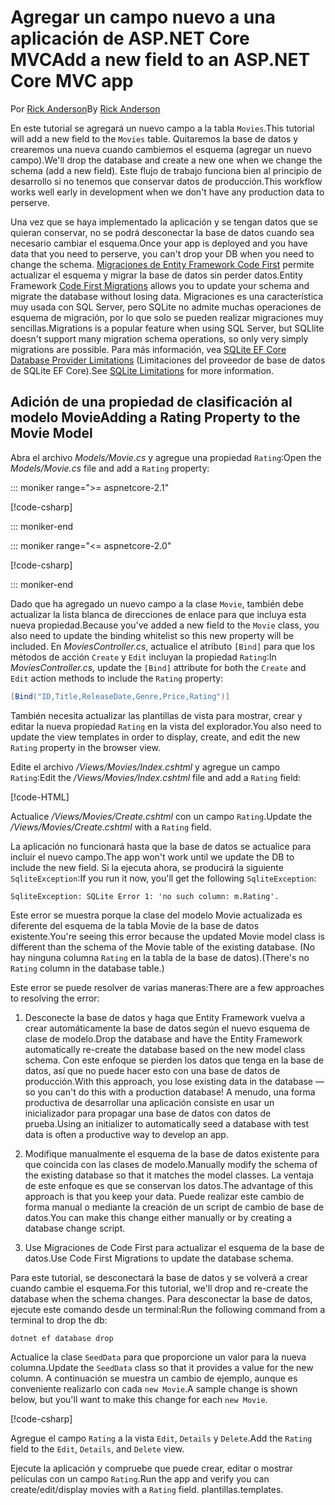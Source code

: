 <!-- This include not used by windows version -->
# <a name="add-a-new-field-to-an-aspnet-core-mvc-app"></a><span data-ttu-id="42f91-101">Agregar un campo nuevo a una aplicación de ASP.NET Core MVC</span><span class="sxs-lookup"><span data-stu-id="42f91-101">Add a new field to an ASP.NET Core MVC app</span></span>

<span data-ttu-id="42f91-102">Por [Rick Anderson](https://twitter.com/RickAndMSFT)</span><span class="sxs-lookup"><span data-stu-id="42f91-102">By [Rick Anderson](https://twitter.com/RickAndMSFT)</span></span>

<span data-ttu-id="42f91-103">En este tutorial se agregará un nuevo campo a la tabla `Movies`.</span><span class="sxs-lookup"><span data-stu-id="42f91-103">This tutorial will add a new field to the `Movies` table.</span></span> <span data-ttu-id="42f91-104">Quitaremos la base de datos y crearemos una nueva cuando cambiemos el esquema (agregar un nuevo campo).</span><span class="sxs-lookup"><span data-stu-id="42f91-104">We'll drop the database and create a new one when we change the schema (add a new field).</span></span> <span data-ttu-id="42f91-105">Este flujo de trabajo funciona bien al principio de desarrollo si no tenemos que conservar datos de producción.</span><span class="sxs-lookup"><span data-stu-id="42f91-105">This workflow works well early in development when we don't have any production data to perserve.</span></span>

<span data-ttu-id="42f91-106">Una vez que se haya implementado la aplicación y se tengan datos que se quieran conservar, no se podrá desconectar la base de datos cuando sea necesario cambiar el esquema.</span><span class="sxs-lookup"><span data-stu-id="42f91-106">Once your app is deployed and you have data that you need to perserve, you can't drop your DB when you need to change the schema.</span></span> <span data-ttu-id="42f91-107">[Migraciones de Entity Framework Code First](/ef/core/get-started/aspnetcore/new-db) permite actualizar el esquema y migrar la base de datos sin perder datos.</span><span class="sxs-lookup"><span data-stu-id="42f91-107">Entity Framework [Code First Migrations](/ef/core/get-started/aspnetcore/new-db) allows you to update your schema and migrate the database without losing data.</span></span> <span data-ttu-id="42f91-108">Migraciones es una característica muy usada con SQL Server, pero SQLite no admite muchas operaciones de esquema de migración, por lo que solo se pueden realizar migraciones muy sencillas.</span><span class="sxs-lookup"><span data-stu-id="42f91-108">Migrations is a popular feature when using SQL Server, but SQLlite doesn't support many migration schema operations, so only very simply migrations are possible.</span></span> <span data-ttu-id="42f91-109">Para más información, vea [SQLite EF Core Database Provider Limitations](/ef/core/providers/sqlite/limitations) (Limitaciones del proveedor de base de datos de SQLite EF Core).</span><span class="sxs-lookup"><span data-stu-id="42f91-109">See [SQLite Limitations](/ef/core/providers/sqlite/limitations) for more information.</span></span>

## <a name="adding-a-rating-property-to-the-movie-model"></a><span data-ttu-id="42f91-110">Adición de una propiedad de clasificación al modelo Movie</span><span class="sxs-lookup"><span data-stu-id="42f91-110">Adding a Rating Property to the Movie Model</span></span>

<span data-ttu-id="42f91-111">Abra el archivo *Models/Movie.cs* y agregue una propiedad `Rating`:</span><span class="sxs-lookup"><span data-stu-id="42f91-111">Open the *Models/Movie.cs* file and add a `Rating` property:</span></span>

::: moniker range=">= aspnetcore-2.1"

[!code-csharp[](~/tutorials/first-mvc-app/start-mvc/sample/MvcMovie21/Models/MovieDateRating.cs?highlight=12&name=snippet)]

::: moniker-end

::: moniker range="<= aspnetcore-2.0"

[!code-csharp[](~/tutorials/first-mvc-app/start-mvc/sample/MvcMovie/Models/MovieDateRating.cs?highlight=11&range=7-18)]

::: moniker-end

<span data-ttu-id="42f91-112">Dado que ha agregado un nuevo campo a la clase `Movie`, también debe actualizar la lista blanca de direcciones de enlace para que incluya esta nueva propiedad.</span><span class="sxs-lookup"><span data-stu-id="42f91-112">Because you've added a new field to the `Movie` class, you also need to update the binding whitelist so this new property will be included.</span></span> <span data-ttu-id="42f91-113">En *MoviesController.cs*, actualice el atributo `[Bind]` para que los métodos de acción `Create` y `Edit` incluyan la propiedad `Rating`:</span><span class="sxs-lookup"><span data-stu-id="42f91-113">In *MoviesController.cs*, update the `[Bind]` attribute for both the `Create` and `Edit` action methods to include the `Rating` property:</span></span>

```csharp
[Bind("ID,Title,ReleaseDate,Genre,Price,Rating")]
   ```

<span data-ttu-id="42f91-114">También necesita actualizar las plantillas de vista para mostrar, crear y editar la nueva propiedad `Rating` en la vista del explorador.</span><span class="sxs-lookup"><span data-stu-id="42f91-114">You also need to update the view templates in order to display, create, and edit the new `Rating` property in the browser view.</span></span>

<span data-ttu-id="42f91-115">Edite el archivo */Views/Movies/Index.cshtml* y agregue un campo `Rating`:</span><span class="sxs-lookup"><span data-stu-id="42f91-115">Edit the */Views/Movies/Index.cshtml* file and add a `Rating` field:</span></span>

[!code-HTML[](~/tutorials/first-mvc-app/start-mvc/sample/MvcMovie/Views/Movies/IndexGenreRating.cshtml?highlight=17,39&range=24-64)]

<span data-ttu-id="42f91-116">Actualice */Views/Movies/Create.cshtml* con un campo `Rating`.</span><span class="sxs-lookup"><span data-stu-id="42f91-116">Update the */Views/Movies/Create.cshtml* with a `Rating` field.</span></span>

<span data-ttu-id="42f91-117">La aplicación no funcionará hasta que la base de datos se actualice para incluir el nuevo campo.</span><span class="sxs-lookup"><span data-stu-id="42f91-117">The app won't work until we update the DB to include the new field.</span></span> <span data-ttu-id="42f91-118">Si la ejecuta ahora, se producirá la siguiente `SqliteException`:</span><span class="sxs-lookup"><span data-stu-id="42f91-118">If you run it now, you'll get the following `SqliteException`:</span></span>

```
SqliteException: SQLite Error 1: 'no such column: m.Rating'.
```

<span data-ttu-id="42f91-119">Este error se muestra porque la clase del modelo Movie actualizada es diferente del esquema de la tabla Movie de la base de datos existente.</span><span class="sxs-lookup"><span data-stu-id="42f91-119">You're seeing this error because the updated Movie model class is different than the schema of the Movie table of the existing database.</span></span> <span data-ttu-id="42f91-120">(No hay ninguna columna `Rating` en la tabla de la base de datos).</span><span class="sxs-lookup"><span data-stu-id="42f91-120">(There's no `Rating` column in the database table.)</span></span>

<span data-ttu-id="42f91-121">Este error se puede resolver de varias maneras:</span><span class="sxs-lookup"><span data-stu-id="42f91-121">There are a few approaches to resolving the error:</span></span>

1. <span data-ttu-id="42f91-122">Desconecte la base de datos y haga que Entity Framework vuelva a crear automáticamente la base de datos según el nuevo esquema de clase de modelo.</span><span class="sxs-lookup"><span data-stu-id="42f91-122">Drop the database and have the Entity Framework automatically re-create the database based on the new model class schema.</span></span> <span data-ttu-id="42f91-123">Con este enfoque se pierden los datos que tenga en la base de datos, así que no puede hacer esto con una base de datos de producción.</span><span class="sxs-lookup"><span data-stu-id="42f91-123">With this approach, you lose existing data in the database — so you can't do this with a production database!</span></span> <span data-ttu-id="42f91-124">A menudo, una forma productiva de desarrollar una aplicación consiste en usar un inicializador para propagar una base de datos con datos de prueba.</span><span class="sxs-lookup"><span data-stu-id="42f91-124">Using an initializer to automatically seed a database with test data is often a productive way to develop an app.</span></span>

2. <span data-ttu-id="42f91-125">Modifique manualmente el esquema de la base de datos existente para que coincida con las clases de modelo.</span><span class="sxs-lookup"><span data-stu-id="42f91-125">Manually modify the schema of the existing database so that it matches the model classes.</span></span> <span data-ttu-id="42f91-126">La ventaja de este enfoque es que se conservan los datos.</span><span class="sxs-lookup"><span data-stu-id="42f91-126">The advantage of this approach is that you keep your data.</span></span> <span data-ttu-id="42f91-127">Puede realizar este cambio de forma manual o mediante la creación de un script de cambio de base de datos.</span><span class="sxs-lookup"><span data-stu-id="42f91-127">You can make this change either manually or by creating a database change script.</span></span>

3. <span data-ttu-id="42f91-128">Use Migraciones de Code First para actualizar el esquema de la base de datos.</span><span class="sxs-lookup"><span data-stu-id="42f91-128">Use Code First Migrations to update the database schema.</span></span>

<span data-ttu-id="42f91-129">Para este tutorial, se desconectará la base de datos y se volverá a crear cuando cambie el esquema.</span><span class="sxs-lookup"><span data-stu-id="42f91-129">For this tutorial, we'll drop and re-create the database when the schema changes.</span></span> <span data-ttu-id="42f91-130">Para desconectar la base de datos, ejecute este comando desde un terminal:</span><span class="sxs-lookup"><span data-stu-id="42f91-130">Run the following command from a terminal to drop the db:</span></span>

`dotnet ef database drop`

<span data-ttu-id="42f91-131">Actualice la clase `SeedData` para que proporcione un valor para la nueva columna.</span><span class="sxs-lookup"><span data-stu-id="42f91-131">Update the `SeedData` class so that it provides a value for the new column.</span></span> <span data-ttu-id="42f91-132">A continuación se muestra un cambio de ejemplo, aunque es conveniente realizarlo con cada `new Movie`.</span><span class="sxs-lookup"><span data-stu-id="42f91-132">A sample change is shown below, but you'll want to make this change for each `new Movie`.</span></span>

[!code-csharp[](~/tutorials/first-mvc-app/start-mvc/sample/MvcMovie/Models/SeedDataRating.cs?name=snippet1&highlight=6)]

<span data-ttu-id="42f91-133">Agregue el campo `Rating` a la vista `Edit`, `Details` y `Delete`.</span><span class="sxs-lookup"><span data-stu-id="42f91-133">Add the `Rating` field to the `Edit`, `Details`, and `Delete` view.</span></span>

<span data-ttu-id="42f91-134">Ejecute la aplicación y compruebe que puede crear, editar o mostrar películas con un campo `Rating`.</span><span class="sxs-lookup"><span data-stu-id="42f91-134">Run the app and verify you can create/edit/display movies with a `Rating` field.</span></span> <span data-ttu-id="42f91-135">plantillas.</span><span class="sxs-lookup"><span data-stu-id="42f91-135">templates.</span></span>
